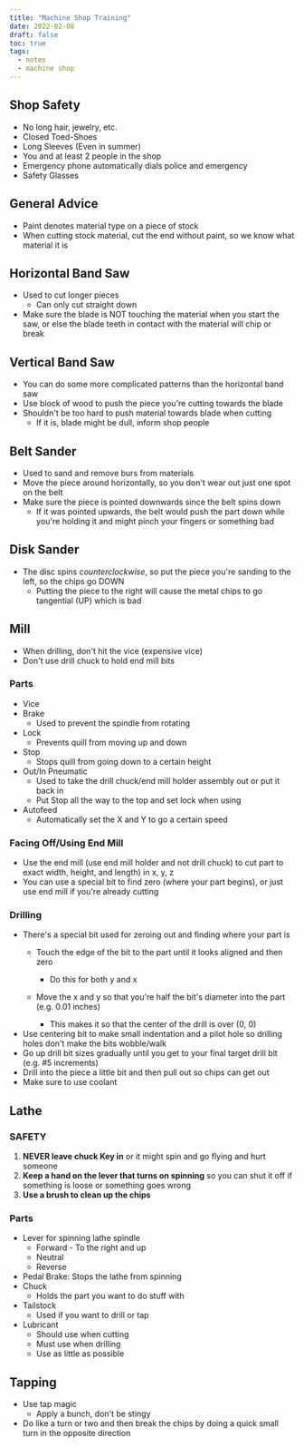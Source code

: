 ```yaml
---
title: "Machine Shop Training"
date: 2022-02-08
draft: false
toc: true
tags:
  - notes
  - machine shop
---
```


## Shop Safety
* No long hair, jewelry, etc.
* Closed Toed-Shoes
* Long Sleeves (Even in summer)
* You and at least 2 people in the shop
* Emergency phone automatically dials police and emergency
* Safety Glasses

## General Advice
* Paint denotes material type on a piece of stock 
* When cutting stock material, cut the end without paint, so we know what material it is

## Horizontal Band Saw
* Used to cut longer pieces
  * Can only cut straight down
* Make sure the blade is NOT touching the material when you start the saw, or else the blade teeth in contact with the material will chip or break

## Vertical Band Saw
* You can do some more complicated patterns than the horizontal band saw
* Use block of wood to push the piece you're cutting towards the blade
* Shouldn't be too hard to push material towards blade when cutting
  * If it is, blade might be dull, inform shop people

## Belt Sander
* Used to sand and remove burs from materials
* Move the piece around horizontally, so you don't wear out just one spot on the belt
* Make sure the piece is pointed downwards since the belt spins down
  * If it was pointed upwards, the belt would push the part down while you're holding it and might pinch your fingers or something bad

## Disk Sander
* The disc spins *counterclockwise*, so put the piece you're sanding to the left, so the chips go DOWN
  * Putting the piece to the right will cause the metal chips to go tangential (UP) which is bad

## Mill
* When drilling, don't hit the vice (expensive vice)
* Don't use drill chuck to hold end mill bits

### Parts
* Vice
* Brake
  * Used to prevent the spindle from rotating
* Lock
  * Prevents quill from moving up and down
* Stop
  * Stops quill from going down to a certain height
* Out/In Pneumatic
  * Used to take the drill chuck/end mill holder assembly out or put it back in
  * Put Stop all the way to the top and set lock when using
* Autofeed
  * Automatically set the X and Y to go a certain speed

### Facing Off/Using End Mill
* Use the end mill (use end mill holder and not drill chuck) to cut part to exact width, height, and length) in x, y, z
* You can use a special bit to find zero (where your part begins), or just use end mill if you're already cutting

### Drilling
* There's a special bit used for zeroing out and finding where your part is
	* Touch the edge of the bit to the part until it looks aligned and then zero

		* Do this for both y and x
	* Move the x and y so that you're half the bit's diameter into the part (e.g. 0.01 inches)
		* This makes it so that the center of the drill is over (0, 0)
* Use centering bit to make small indentation and a pilot hole so drilling holes don't make the bits wobble/walk
* Go up drill bit sizes gradually until you get to your final target drill bit (e.g. #5 increments)
* Drill into the piece a little bit and then pull out so chips can get out
* Make sure to use coolant

## Lathe

### SAFETY
1. **NEVER leave chuck Key in** or it might spin and go flying and hurt someone
2. **Keep a hand on the lever that turns on spinning** so you can shut it off if something is loose or something goes wrong
3. **Use a brush to clean up the chips**

### Parts
* Lever for spinning lathe spindle
  * Forward - To the right and up
  * Neutral
  * Reverse
* Pedal Brake: Stops the lathe from spinning
* Chuck
  * Holds the part you want to do stuff with
* Tailstock
  * Used if you want to drill or tap
* Lubricant
  * Should use when cutting
  * Must use when drilling
  * Use as little as possible

## Tapping
* Use tap magic
  * Apply a bunch, don't be stingy
* Do like a turn or two and then break the chips by doing a quick small turn in the opposite direction
